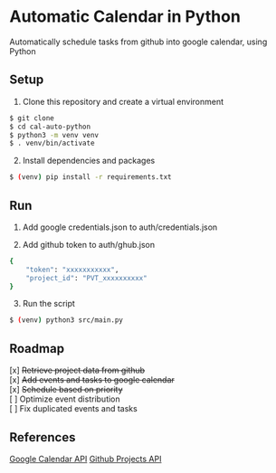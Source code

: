 # Automatic Calendar in Python

Automatically schedule tasks from github into google calendar, using Python

## Setup

1. Clone this repository and create a virtual environment

```bash
$ git clone
$ cd cal-auto-python
$ python3 -m venv venv
$ . venv/bin/activate
```

2. Install dependencies and packages

```bash
$ (venv) pip install -r requirements.txt
```

## Run

1. Add google credentials.json to auth/credentials.json

2. Add github token to auth/ghub.json

```bash
{
    "token": "xxxxxxxxxxx",
    "project_id": "PVT_xxxxxxxxxx"
}
```

3. Run the script

```bash
$ (venv) python3 src/main.py
```

## Roadmap

[x] ~~Retrieve project data from github~~ \
[x] ~~Add events and tasks to google calendar~~ \
[x] ~~Schedule based on priority~~ \
[ ] Optimize event distribution \
[ ] Fix duplicated events and tasks

## References

[Google Calendar API](https://developers.google.com/calendar/api/quickstart/python)
[Github Projects API](https://docs.github.com/en/issues/planning-and-tracking-with-projects/automating-your-project/using-the-api-to-manage-projects?tool=curl)
